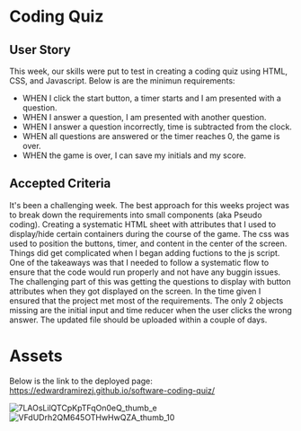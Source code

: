# Coding Quiz

## User Story
This week, our skills were put to test in creating a coding quiz using HTML, CSS, and Javascript. Below is are the minimun requirements:

* WHEN I click the start button, a timer starts and I am presented with a question.
* WHEN I answer a question, I am presented with another question.
* WHEN I answer a question incorrectly, time is subtracted from the clock.
* WHEN all questions are answered or the timer reaches 0, the game is over.
* WHEN the game is over, I can save my initials and my score.

## Accepted Criteria
It's been a challenging week. The best approach for this weeks project was to break down the requirements into small components (aka Pseudo coding). Creating a systematic HTML sheet with attributes that I used to display/hide certain containers during the course of the game. The css was used to position the buttons, timer, and content in the center of the screen. Things did get complicated when I began adding fuctions to the js script. One of the takeaways was that I needed to follow a systematic flow to ensure that the code would run properly and not have any buggin issues. The challenging part of this was getting the questions to display with button attributes when they got displayed on the screen. In the time given I ensured that the project met most of the requirements. The only 2 objects missing are the initial input and time reducer when the user clicks the wrong answer. The updated file should be uploaded within a couple of days.


# Assets
Below is the link to the deployed page:
https://edwardramirezj.github.io/software-coding-quiz/

![7LAOsLilQTCpKpTFqOn0eQ_thumb_e](https://github.com/EdwardRamirezj/software-coding-quiz/assets/129324160/2020719f-dbd0-4095-9274-eae7287c12db)
![VFdUDrh2QM645OTHwHwQZA_thumb_10](https://github.com/EdwardRamirezj/software-coding-quiz/assets/129324160/8c03dd06-8a64-4d51-af7a-ea8550601d1d)
